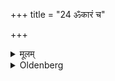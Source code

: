 +++
title = "24 ॐकारं च"

+++

<details><summary>मूलम्</summary>

ॐकारं च २४
</details>

<details><summary>Oldenberg</summary>

23. And the word Om.
</details>

